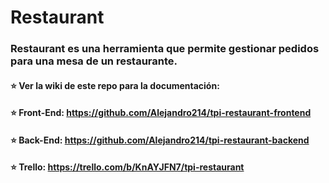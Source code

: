 # Restaurant

### Restaurant es una herramienta que permite gestionar pedidos para una mesa de un restaurante.

 #### :star: Ver la wiki de este repo para la documentación: 
 #### :star: Front-End: https://github.com/Alejandro214/tpi-restaurant-frontend
 #### :star: Back-End: https://github.com/Alejandro214/tpi-restaurant-backend
 #### :star: Trello: https://trello.com/b/KnAYJFN7/tpi-restaurant
